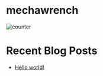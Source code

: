 # mechawrench

![counter](https://enbdwunulgqmxiu.m.pipedream.net)


# Recent Blog Posts
<!-- BLOG-POST-LIST:START -->
- [Hello world!](https://www.mechawrench.com/posts/my-first-post/)
<!-- BLOG-POST-LIST:END -->
